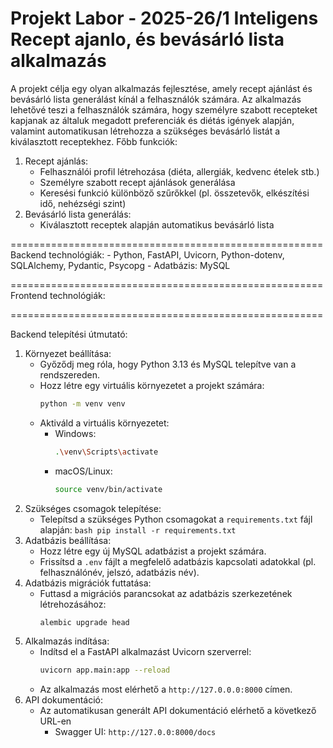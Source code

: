 Projekt Labor - 2025-26/1
Inteligens Recept ajanlo, és bevásárló lista alkalmazás
======================================================
A projekt célja egy olyan alkalmazás fejlesztése, amely recept ajánlást és bevásárló lista generálást kínál a felhasználók számára. Az alkalmazás lehetővé teszi a felhasználók számára, hogy személyre szabott recepteket kapjanak az általuk megadott preferenciák és diétás igények alapján, valamint automatikusan létrehozza a szükséges bevásárló listát a kiválasztott receptekhez.
Főbb funkciók:
1. Recept ajánlás:
    - Felhasználói profil létrehozása (diéta, allergiák, kedvenc ételek stb.)
    - Személyre szabott recept ajánlások generálása
    - Keresési funkció különböző szűrőkkel (pl. összetevők, elkészítési idő, nehézségi szint)
2. Bevásárló lista generálás:
    - Kiválasztott receptek alapján automatikus bevásárló lista


======================================================
Backend technológiák:
    - Python, FastAPI, Uvicorn, Python-dotenv, SQLAlchemy, Pydantic, Psycopg
    - Adatbázis: MySQL

======================================================
Frontend technológiák:

======================================================

Backend telepítési útmutató:
1. Környezet beállítása:
    - Győződj meg róla, hogy Python 3.13 és MySQL telepítve van a rendszereden.
    - Hozz létre egy virtuális környezetet a projekt számára:
        ```bash
        python -m venv venv
        ```
    - Aktiváld a virtuális környezetet:
        - Windows:
            ```bash
            .\venv\Scripts\activate
            ```
        - macOS/Linux:
            ```bash
            source venv/bin/activate
            ```
2. Szükséges csomagok telepítése:
    - Telepítsd a szükséges Python csomagokat a `requirements.txt`
        fájl alapján:
            ```bash
            pip install -r requirements.txt
            ```
3. Adatbázis beállítása:
    - Hozz létre egy új MySQL adatbázist a projekt számára.
    - Frissítsd a `.env` fájlt a megfelelő adatbázis
        kapcsolati adatokkal (pl. felhasználónév, jelszó, adatbázis név).
4. Adatbázis migrációk futtatása:
    - Futtasd a migrációs parancsokat az adatbázis szerkezetének létrehozásához:
        ```bash
        alembic upgrade head
        ```
5. Alkalmazás indítása:
    - Indítsd el a FastAPI alkalmazást Uvicorn szerverrel:
        ```bash
        uvicorn app.main:app --reload
        ```
    - Az alkalmazás most elérhető a `http://127.0.0.0:8000` címen.
6. API dokumentáció:
    - Az automatikusan generált API dokumentáció elérhető a következő URL-en
        - Swagger UI: `http://127.0.0:8000/docs`
       
        